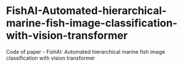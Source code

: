 # FishAI-Automated-hierarchical-marine-fish-image-classification-with-vision-transformer
Code of paper - FishAI: Automated hierarchical marine fish image classification with vision transformer
